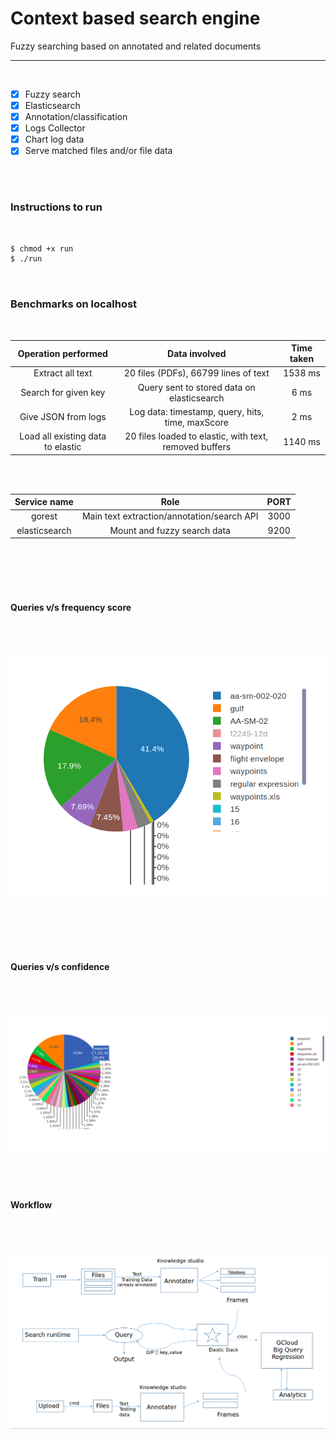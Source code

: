 # Context based search engine
Fuzzy searching based on annotated and related documents
___

<br />

- [X] Fuzzy search
- [X] Elasticsearch
- [X] Annotation/classification
- [X] Logs Collector
- [X] Chart log data
- [X] Serve matched files and/or file data

<br />
<br />

### Instructions to run

<br />

```bash
$ chmod +x run
$ ./run
```

<br />


### Benchmarks on localhost

<br />

| Operation performed |  Data involved | Time taken |
|:---:|:---:|:---:|
| Extract all text | 20 files (PDFs), 66799 lines of text | 1538 ms |
| Search for given key | Query sent to stored data on elasticsearch | 6 ms |
| Give JSON from logs | Log data: timestamp, query, hits, time, maxScore | 2 ms |
| Load all existing data to elastic | 20 files loaded to elastic, with text, removed buffers | 1140 ms |

<br />
<br />


| Service name | Role | PORT |
|:---:|:---:|:---:|
| gorest | Main text extraction/annotation/search API | 3000 |
| elasticsearch | Mount and fuzzy search data | 9200 |

<br />
<br />
<br />
<br />


#### Queries v/s frequency score

<br />
<br />

![Pie chart 1](static/img/pie1.png)

<br />
<br />
<br />
<br />


#### Queries v/s confidence

<br />
<br />

![Pie chart 2](static/img/pie2.png)

<br />
<br />

#### Workflow

<br />
<br />

![Workflow](static/img/workflow.png)
